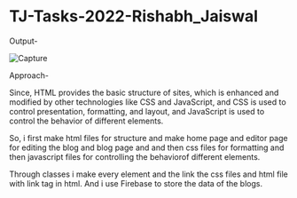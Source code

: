 # TJ-Tasks-2022-Rishabh_Jaiswal


Output-

![Capture](https://user-images.githubusercontent.com/92149073/201480244-7d1f6c11-c916-4115-8529-dbf421bbfebc.PNG)



Approach-

Since, HTML provides the basic structure of sites, which is enhanced and modified by other technologies like CSS and JavaScript,
and CSS is used to control presentation, formatting, and layout,
and JavaScript is used to control the behavior of different elements.

So, i first make html files for structure and make home page and editor page for editing the blog and blog page and and then css files for formatting and then javascript files for controlling the behaviorof different elements.

Through classes i make every element and the link the css files and html file with link tag in html.
And i use Firebase to store the data of the blogs.
